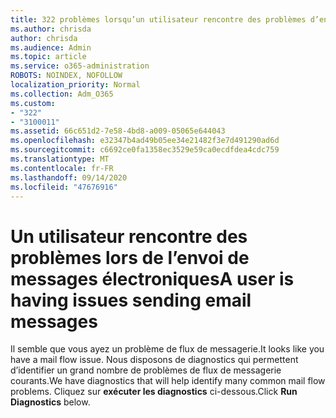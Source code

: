 ```yaml
---
title: 322 problèmes lorsqu’un utilisateur rencontre des problèmes d’envoi
ms.author: chrisda
author: chrisda
ms.audience: Admin
ms.topic: article
ms.service: o365-administration
ROBOTS: NOINDEX, NOFOLLOW
localization_priority: Normal
ms.collection: Adm_O365
ms.custom:
- "322"
- "3100011"
ms.assetid: 66c651d2-7e58-4bd8-a009-05065e644043
ms.openlocfilehash: e32347b4ad49b05ee34e21482f3e7d491290ad6d
ms.sourcegitcommit: c6692ce0fa1358ec3529e59ca0ecdfdea4cdc759
ms.translationtype: MT
ms.contentlocale: fr-FR
ms.lasthandoff: 09/14/2020
ms.locfileid: "47676916"
---
```

# <a name="a-user-is-having-issues-sending-email-messages"></a><span data-ttu-id="0c827-102">Un utilisateur rencontre des problèmes lors de l’envoi de messages électroniques</span><span class="sxs-lookup"><span data-stu-id="0c827-102">A user is having issues sending email messages</span></span>

<span data-ttu-id="0c827-103">Il semble que vous ayez un problème de flux de messagerie.</span><span class="sxs-lookup"><span data-stu-id="0c827-103">It looks like you have a mail flow issue.</span></span> <span data-ttu-id="0c827-104">Nous disposons de diagnostics qui permettent d’identifier un grand nombre de problèmes de flux de messagerie courants.</span><span class="sxs-lookup"><span data-stu-id="0c827-104">We have diagnostics that will help identify many common mail flow problems.</span></span> <span data-ttu-id="0c827-105">Cliquez sur **exécuter les diagnostics** ci-dessous.</span><span class="sxs-lookup"><span data-stu-id="0c827-105">Click **Run Diagnostics** below.</span></span>
